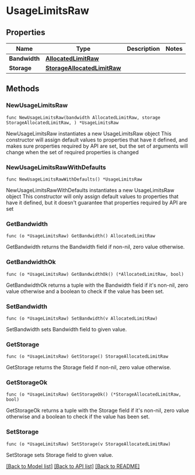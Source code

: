# UsageLimitsRaw

## Properties

Name | Type | Description | Notes
------------ | ------------- | ------------- | -------------
**Bandwidth** | [**AllocatedLimitRaw**](AllocatedLimitRaw.md) |  | 
**Storage** | [**StorageAllocatedLimitRaw**](StorageAllocatedLimitRaw.md) |  | 

## Methods

### NewUsageLimitsRaw

`func NewUsageLimitsRaw(bandwidth AllocatedLimitRaw, storage StorageAllocatedLimitRaw, ) *UsageLimitsRaw`

NewUsageLimitsRaw instantiates a new UsageLimitsRaw object
This constructor will assign default values to properties that have it defined,
and makes sure properties required by API are set, but the set of arguments
will change when the set of required properties is changed

### NewUsageLimitsRawWithDefaults

`func NewUsageLimitsRawWithDefaults() *UsageLimitsRaw`

NewUsageLimitsRawWithDefaults instantiates a new UsageLimitsRaw object
This constructor will only assign default values to properties that have it defined,
but it doesn't guarantee that properties required by API are set

### GetBandwidth

`func (o *UsageLimitsRaw) GetBandwidth() AllocatedLimitRaw`

GetBandwidth returns the Bandwidth field if non-nil, zero value otherwise.

### GetBandwidthOk

`func (o *UsageLimitsRaw) GetBandwidthOk() (*AllocatedLimitRaw, bool)`

GetBandwidthOk returns a tuple with the Bandwidth field if it's non-nil, zero value otherwise
and a boolean to check if the value has been set.

### SetBandwidth

`func (o *UsageLimitsRaw) SetBandwidth(v AllocatedLimitRaw)`

SetBandwidth sets Bandwidth field to given value.


### GetStorage

`func (o *UsageLimitsRaw) GetStorage() StorageAllocatedLimitRaw`

GetStorage returns the Storage field if non-nil, zero value otherwise.

### GetStorageOk

`func (o *UsageLimitsRaw) GetStorageOk() (*StorageAllocatedLimitRaw, bool)`

GetStorageOk returns a tuple with the Storage field if it's non-nil, zero value otherwise
and a boolean to check if the value has been set.

### SetStorage

`func (o *UsageLimitsRaw) SetStorage(v StorageAllocatedLimitRaw)`

SetStorage sets Storage field to given value.



[[Back to Model list]](../README.md#documentation-for-models) [[Back to API list]](../README.md#documentation-for-api-endpoints) [[Back to README]](../README.md)


